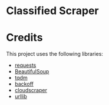 Classified Scraper
========

Credits
========
This project uses the following libraries:
* [requests](https://requests.readthedocs.io/en/master/)
* [BeautifulSoup](https://www.crummy.com/software/BeautifulSoup/bs4/doc/)
* [tqdm](https://github.com/tqdm/tqdm)
* [backoff](https://github.com/litl/backoff)
* [cloudscraper](https://github.com/venomous/cloudscraper)
* [urllib](https://docs.python.org/3/library/urllib.html)
